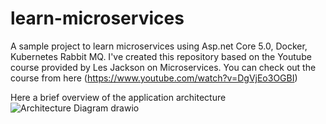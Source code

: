 # learn-microservices
A sample project to learn microservices using Asp.net Core 5.0, Docker, Kubernetes Rabbit MQ. 
I've created this repository based on the Youtube course provided by Les Jackson on Microservices. 
You can check out the course from here (https://www.youtube.com/watch?v=DgVjEo3OGBI)

Here a brief overview of the application architecture
![Architecture Diagram drawio](https://user-images.githubusercontent.com/10258462/174750326-8c7dc2ad-bac7-4e33-99ed-e9a5868859d3.png)

